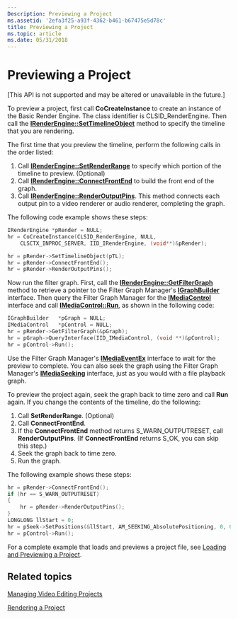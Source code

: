 ```yaml
---
Description: Previewing a Project
ms.assetid: '2efa3f25-a93f-4362-b461-b67475e5d78c'
title: Previewing a Project
ms.topic: article
ms.date: 05/31/2018
---
```


# Previewing a Project

\[This API is not supported and may be altered or unavailable in the future.\]

To preview a project, first call **CoCreateInstance** to create an instance of the Basic Render Engine. The class identifier is CLSID\_RenderEngine. Then call the [**IRenderEngine::SetTimelineObject**](irenderengine-settimelineobject.md) method to specify the timeline that you are rendering.

The first time that you preview the timeline, perform the following calls in the order listed:

1.  Call [**IRenderEngine::SetRenderRange**](irenderengine-setrenderrange.md) to specify which portion of the timeline to preview. (Optional)
2.  Call [**IRenderEngine::ConnectFrontEnd**](irenderengine-connectfrontend.md) to build the front end of the graph.
3.  Call [**IRenderEngine::RenderOutputPins**](irenderengine-renderoutputpins.md). This method connects each output pin to a video renderer or audio renderer, completing the graph.

The following code example shows these steps:


```C++
IRenderEngine *pRender = NULL; 
hr = CoCreateInstance(CLSID_RenderEngine, NULL, 
    CLSCTX_INPROC_SERVER, IID_IRenderEngine, (void**)&pRender);

hr = pRender->SetTimelineObject(pTL);
hr = pRender->ConnectFrontEnd();
hr = pRender->RenderOutputPins();
```



Now run the filter graph. First, call the [**IRenderEngine::GetFilterGraph**](irenderengine-getfiltergraph.md) method to retrieve a pointer to the Filter Graph Manager's [**IGraphBuilder**](/windows/desktop/api/Strmif/nn-strmif-igraphbuilder) interface. Then query the Filter Graph Manager for the [**IMediaControl**](/windows/desktop/api/Control/nn-control-imediacontrol) interface and call [**IMediaControl::Run**](/windows/desktop/api/Control/nf-control-imediacontrol-run), as shown in the following code:


```C++
IGraphBuilder   *pGraph = NULL;
IMediaControl   *pControl = NULL;
hr = pRender->GetFilterGraph(&pGraph);
hr = pGraph->QueryInterface(IID_IMediaControl, (void **)&pControl);
hr = pControl->Run();
```



Use the Filter Graph Manager's [**IMediaEventEx**](/windows/desktop/api/Control/nn-control-imediaeventex) interface to wait for the preview to complete. You can also seek the graph using the Filter Graph Manager's [**IMediaSeeking**](/windows/desktop/api/Strmif/nn-strmif-imediaseeking) interface, just as you would with a file playback graph.

To preview the project again, seek the graph back to time zero and call **Run** again. If you change the contents of the timeline, do the following:

1.  Call **SetRenderRange**. (Optional)
2.  Call **ConnectFrontEnd**.
3.  If the **ConnectFrontEnd** method returns S\_WARN\_OUTPUTRESET, call **RenderOutputPins**. (If **ConnectFrontEnd** returns S\_OK, you can skip this step.)
4.  Seek the graph back to time zero.
5.  Run the graph.

The following example shows these steps:


```C++
hr = pRender->ConnectFrontEnd();
if (hr == S_WARN_OUTPUTRESET)
{
    hr = pRender->RenderOutputPins();
}
LONGLONG llStart = 0; 
hr = pSeek->SetPositions(&llStart, AM_SEEKING_AbsolutePositioning, 0, 0); 
hr = pControl->Run();
```



For a complete example that loads and previews a project file, see [Loading and Previewing a Project](loading-and-previewing-a-project.md).

## Related topics

<dl> <dt>

[Managing Video Editing Projects](managing-video-editing-projects.md)
</dt> <dt>

[Rendering a Project](rendering-a-project.md)
</dt> </dl>

 

 



